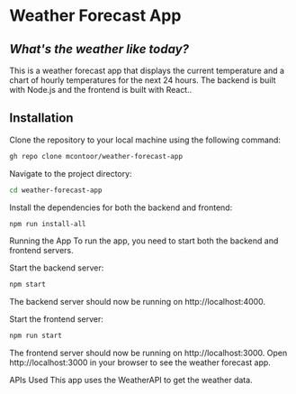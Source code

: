 # Weather Forecast App

## _What's the weather like today?_

This is a weather forecast app that displays the current temperature and a chart of hourly temperatures for the next 24 hours. The backend is built with Node.js and the frontend is built with React..

## Installation

Clone the repository to your local machine using the following command:

```sh
gh repo clone mcontoor/weather-forecast-app
```

Navigate to the project directory:

```sh
cd weather-forecast-app
```

Install the dependencies for both the backend and frontend:

```sh
npm run install-all
```

Running the App
To run the app, you need to start both the backend and frontend servers.

Start the backend server:

```sh
npm start
```

The backend server should now be running on http://localhost:4000.

Start the frontend server:

```sh
npm run start
```

The frontend server should now be running on http://localhost:3000.
Open http://localhost:3000 in your browser to see the weather forecast app.

APIs Used
This app uses the WeatherAPI to get the weather data.

